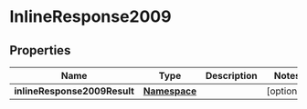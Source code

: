 # InlineResponse2009

## Properties
Name | Type | Description | Notes
------------ | ------------- | ------------- | -------------
**inlineResponse2009Result** | [**Namespace**](Namespace.md) |  |  [optional]
